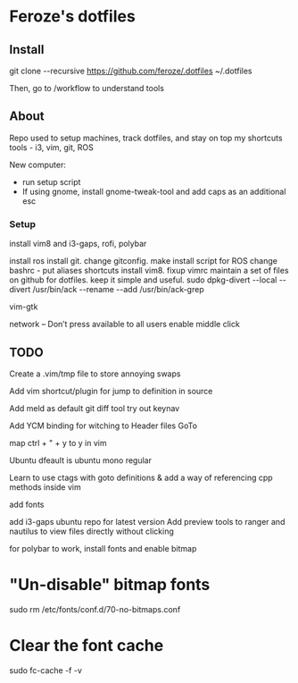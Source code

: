 # Feroze's dotfiles

## Install

git clone --recursive https://github.com/feroze/.dotfiles ~/.dotfiles

Then, go to /workflow to understand tools

## About

Repo used to setup machines, track dotfiles, and stay on top my shortcuts
tools - i3, vim, git, ROS

New computer:

- run setup script
- If using gnome, install gnome-tweak-tool and add caps as an additional esc

### Setup ###

install vim8 and i3-gaps, rofi, polybar

install ros
install git. change gitconfig.
make install script for ROS
change bashrc - put aliases shortcuts
install vim8.  fixup vimrc
maintain a set of files on github for dotfiles. keep it simple and useful.
sudo dpkg-divert --local --divert /usr/bin/ack --rename --add /usr/bin/ack-grep 

vim-gtk

network – Don’t press available to all users
enable middle click

## TODO ##
Create a .vim/tmp file to store annoying swaps

Add vim shortcut/plugin for jump to definition in source

Add meld as default git diff tool
try out keynav

Add YCM binding for witching to Header files GoTo

map ctrl + " + y to y in vim

Ubuntu dfeault is ubuntu mono regular

Learn to use ctags with goto definitions & 
add a way of referencing cpp methods inside vim

add fonts

add i3-gaps ubuntu repo for latest version
Add preview tools to ranger and nautilus to view files directly without clicking

for polybar to work, install fonts and enable bitmap

# "Un-disable" bitmap fonts
sudo rm /etc/fonts/conf.d/70-no-bitmaps.conf
# Clear the font cache
sudo fc-cache -f -v
